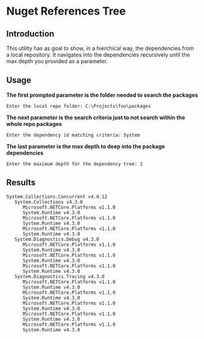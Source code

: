 # Nuget References Tree

## Introduction

This utility has as goal to show, in a hierchical way, the dependencies from a local repository.
It navigates into the dependencies recursively until the max depth you provided as a parameter.

## Usage

**The first prompted parameter is the folder needed to search the packages**
```
Enter the local repo folder: C:\Projects\foo\packages
```

**The next parameter is the search criteria just to not search within the whole repo packages**
```
Enter the dependency id matching criteria: System
```

**The last parameter is the max depth to deep into the package dependencies**
```
Enter the maximum depth for the dependency tree: 2
```

## Results
```
System.Collections.Concurrent v4.0.12
   System.Collections v4.3.0
      Microsoft.NETCore.Platforms v1.1.0
      System.Runtime v4.3.0
      Microsoft.NETCore.Platforms v1.1.0
      System.Runtime v4.3.0
      Microsoft.NETCore.Platforms v1.1.0
      System.Runtime v4.3.0
   System.Diagnostics.Debug v4.3.0
      Microsoft.NETCore.Platforms v1.1.0
      System.Runtime v4.3.0
      Microsoft.NETCore.Platforms v1.1.0
      System.Runtime v4.3.0
      Microsoft.NETCore.Platforms v1.1.0
      System.Runtime v4.3.0
   System.Diagnostics.Tracing v4.3.0
      Microsoft.NETCore.Platforms v1.1.0
      System.Runtime v4.3.0
      Microsoft.NETCore.Platforms v1.1.0
      System.Runtime v4.3.0
      Microsoft.NETCore.Platforms v1.1.0
      System.Runtime v4.3.0
      Microsoft.NETCore.Platforms v1.1.0
      System.Runtime v4.3.0
      Microsoft.NETCore.Platforms v1.1.0
      System.Runtime v4.3.0
``` 
